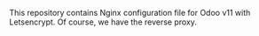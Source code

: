 This repository contains Nginx configuration file for Odoo v11 with Letsencrypt. Of course, we have the reverse proxy.
